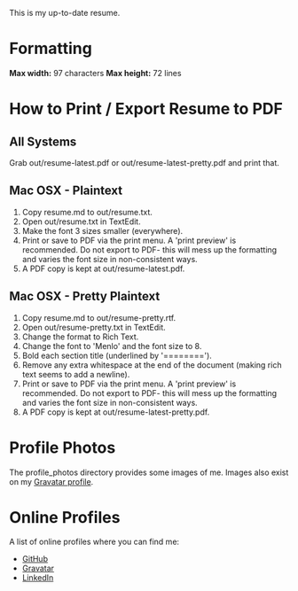 This is my up-to-date resume.

Formatting
==========
 **Max width:** 97 characters
**Max height:** 72 lines


How to Print / Export Resume to PDF
===================================

All Systems
-----------
Grab out/resume-latest.pdf or out/resume-latest-pretty.pdf and print that.

Mac OSX - Plaintext
-------------------
 1. Copy resume.md to out/resume.txt.
 2. Open out/resume.txt in TextEdit.
 3. Make the font 3 sizes smaller (everywhere).
 4. Print or save to PDF via the print menu. A 'print preview' is recommended.
    Do not export to PDF- this will mess up the formatting and varies the font
    size in non-consistent ways.
 5. A PDF copy is kept at out/resume-latest.pdf.

Mac OSX - Pretty Plaintext
--------------------------
 1. Copy resume.md to out/resume-pretty.rtf.
 2. Open out/resume-pretty.txt in TextEdit.
 3. Change the format to Rich Text.
 4. Change the font to 'Menlo' and the font size to 8.
 5. Bold each section title (underlined by '========').
 6. Remove any extra whitespace at the end of the document (making rich text
    seems to add a newline).
 7. Print or save to PDF via the print menu. A 'print preview' is recommended.
    Do not export to PDF- this will mess up the formatting and varies the font
    size in non-consistent ways.
 8. A PDF copy is kept at out/resume-latest-pretty.pdf.


Profile Photos
==============
The profile\_photos directory provides some images of me.  Images also exist on
my [Gravatar profile][gravatar].


Online Profiles
===============
A list of online profiles where you can find me:

 * [GitHub][github]
 * [Gravatar][gravatar]
 * [LinkedIn][linkedin]

[gravatar]: http://en.gravatar.com/jtfairbank "Gravatar"
[linkedin]: https://www.linkedin.com/in/jtfairbank  "LinkedIn"
[github]: https://github.com/jtfairbank "GitHub"
